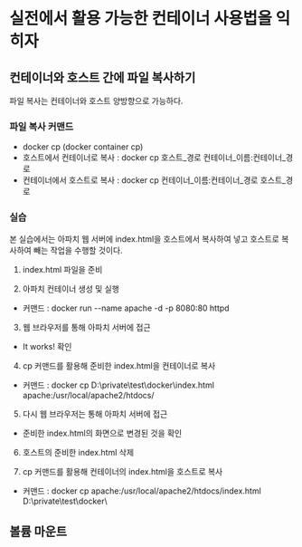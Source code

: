 # 실전에서 활용 가능한 컨테이너 사용법을 익히자
## 컨테이너와 호스트 간에 파일 복사하기
파일 복사는 컨테이너와 호스트 양방향으로 가능하다.
### 파일 복사 커맨드
- docker cp (docker container cp)
- 호스트에서 컨테이너로 복사 : docker cp 호스트_경로 컨테이너_이름:컨테이너_경로
- 컨테이너에서 호스트로 복사 : docker cp 컨테이너_이름:컨테이너_경로 호스트_경로

### 실습
본 실습에서는 아파치 웹 서버에 index.html을 호스트에서 복사하여 넣고 호스트로 복사하여 빼는 작업을 수행할 것이다.

1. index.html 파일을 준비

2. 아파치 컨테이너 생성 및 실행
- 커맨드 : docker run --name apache -d -p 8080:80 httpd

3. 웹 브라우저를 통해 아파치 서버에 접근
- It works! 확인

4. cp 커맨드를 활용해 준비한 index.html을 컨테이너로 복사
- 커맨드 : docker cp D:\private\test\docker\index.html apache:/usr/local/apache2/htdocs/

5. 다시 웹 브라우저는 통해 아파치 서버에 접근
- 준비한 index.html의 화면으로 변경된 것을 확인

6. 호스트의 준비한 index.html 삭제

7. cp 커맨드를 활용해 컨테이너의 index.html을 호스트로 복사
- 커맨드 : docker cp apache:/usr/local/apache2/htdocs/index.html D:\private\test\docker\

## 볼륨 마운트
